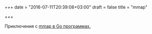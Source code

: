 +++
date = "2016-07-11T20:39:08+03:00"
draft = false
title = "mmap"

+++

<p>Приключения с&nbsp;<a href="http://bit.ly/29CanaG">mmap в Go программах.</a>&nbsp;</p>


